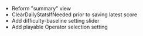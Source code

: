 - Reform "summary" view
- ClearDailyStatsIfNeeded prior to saving latest score
- Add difficulty-baseline setting slider
- Add playable Operator selection setting
